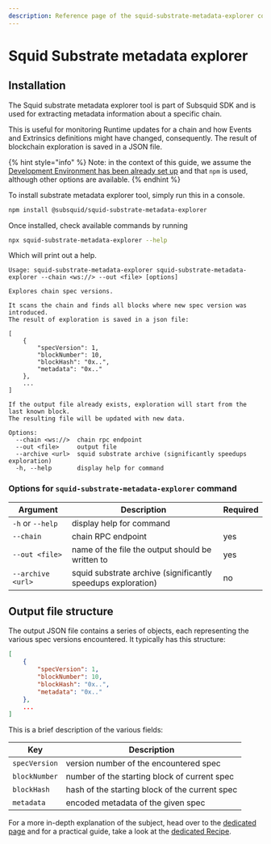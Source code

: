```yaml
---
description: Reference page of the squid-substrate-metadata-explorer command line tool
---
```


# Squid Substrate metadata explorer

## Installation

The Squid substrate metadata explorer tool is part of Subsquid SDK and is used for extracting metadata information about a specific chain.

This is useful for monitoring Runtime updates for a chain and how Events and Extrinsics definitions might have changed, consequently. The result of blockchain exploration is saved in a JSON file.

{% hint style="info" %}
Note: in the context of this guide, we assume the [Development Environment has been already set up](../tutorial/development-environment-set-up.md) and that `npm` is used, although other options are available.
{% endhint %}

To install substrate metadata explorer tool, simply run this in a console.&#x20;

```bash
npm install @subsquid/squid-substrate-metadata-explorer
```

Once installed, check available commands by running&#x20;

```bash
npx squid-substrate-metadata-explorer --help
```

Which will print out a help.

```
Usage: squid-substrate-metadata-explorer squid-substrate-metadata-explorer --chain <ws://> --out <file> [options]

Explores chain spec versions.

It scans the chain and finds all blocks where new spec version was introduced.
The result of exploration is saved in a json file:

[
    {
        "specVersion": 1,
        "blockNumber": 10,
        "blockHash": "0x..",
        "metadata": "0x.."
    },
    ...
]

If the output file already exists, exploration will start from the last known block.
The resulting file will be updated with new data.

Options:
  --chain <ws://>  chain rpc endpoint
  --out <file>     output file
  --archive <url>  squid substrate archive (significantly speedups exploration)
  -h, --help       display help for command
```

### Options for `squid-substrate-metadata-explorer` command

| Argument          | Description                                                  | Required |
| ----------------- | ------------------------------------------------------------ | -------- |
| `-h` or `--help`  | display help for command                                     |          |
| `--chain`         | chain RPC endpoint                                           | yes      |
| `--out <file>`    | name of the file the output should be written to             | yes      |
| `--archive <url>` | squid substrate archive (significantly speedups exploration) | no       |

## Output file structure

The output JSON file contains a series of objects, each representing the various spec versions encountered. It typically has this structure:

```json
[
    {
        "specVersion": 1,
        "blockNumber": 10,
        "blockHash": "0x..",
        "metadata": "0x.."
    },
    ...
]
```

This is a brief description of the various fields:

| Key           | Description                                    |
| ------------- | ---------------------------------------------- |
| `specVersion` | version number of the encountered spec         |
| `blockNumber` | number of the starting block of current spec   |
| `blockHash`   | hash of the starting block of the current spec |
| `metadata`    | encoded metadata of the given spec             |

For a more in-depth explanation of the subject, head over to the [dedicated page](../key-concepts/typegen.md) and for a practical guide, take a look at the [dedicated Recipe](../guides/running-a-squid/generate-typescript-definitions.md).&#x20;
